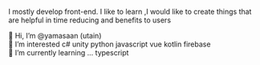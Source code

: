 I mostly develop front-end. I like to learn ,I would like to create things that are helpful in time reducing and benefits to users

👋 Hi, I’m @yamasaan (utain) </br>
👀 I’m interested c# unity python javascript vue kotlin firebase </br>
🌱 I’m currently learning ... typescript

<!---
yamasaan/yamasaan is a ✨ special ✨ repository because its `README.md` (this file) appears on your GitHub profile.
You can click the Preview link to take a look at your changes.
--->
